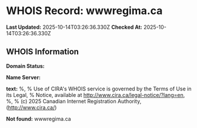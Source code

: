 # WHOIS Record: wwwregima.ca

**Last Updated:** 2025-10-14T03:26:36.330Z
**Checked At:** 2025-10-14T03:26:36.330Z

## WHOIS Information

**Domain Status:** 

**Name Server:** 

**text:** %, % Use of CIRA's WHOIS service is governed by the Terms of Use in its Legal, % Notice, available at http://www.cira.ca/legal-notice/?lang=en, %, % (c) 2025 Canadian Internet Registration Authority, (http://www.cira.ca/)

**Not found:** wwwregima.ca

